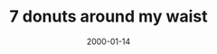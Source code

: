 ---
layout: base.njk
title : '7 donuts around my waist' 
view_title : '7 donuts around my waist' 
year : '2000' 
date : '2000-01-14' 
img_file : '/drawing/7donuts.png' 
html_file : '7donuts' 
next_html : 'wasitlove.html' 
year_order : '26' 
permalink : "title/{{html_file}}.html"
---